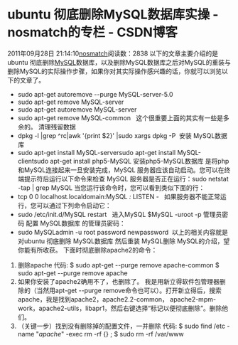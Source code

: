 # ubuntu 彻底删除MySQL数据库实操 - nosmatch的专栏 - CSDN博客
2011年09月28日 21:14:10[nosmatch](https://me.csdn.net/HDUTigerkin)阅读数：2838
以下的文章主要介绍的是ubuntu 彻底删除[MySQL](http://database.51cto.com/art/200510/8400.htm)数据库，以及删除MySQL数据库之后对MySQL的重装与删除MySQL的实际操作步骤，如果你对其实际操作感兴趣的话，你就可以浏览以下的文章了。
- sudo apt-get autoremove --purge MySQL-server-5.0  
- sudo apt-get remove MySQL-server  
- sudo apt-get autoremove MySQL-server  
- sudo apt-get remove MySQL-common  
这个很重要上面的其实有一些是多余的。
清理残留数据
- dpkg -l |grep ^rc|awk '{print $2}' |sudo xargs dpkg -P 
安装 MySQL数据库
- sudo apt-get install MySQL-serversudo apt-get install MySQL-clientsudo apt-get install php5-MySQL
安装php5-MySQL数据库 是将php和MySQL连接起来一旦安装完成，MySQL 服务器应该自动启动。您可以在终端提示符后运行以下命令来检查 MySQL 服务器是否正在运行：sudo netstat -tap | grep MySQL
当您运行该命令时，您可以看到类似下面的行：
- tcp 0 0 localhost.localdomain:MySQL *:* LISTEN -  
如果服务器不能正常运行，您可以通过下列命令启动它：
- sudo /etc/init.d/MySQL restart  
进入MySQL
$MySQL -uroot -p 管理员密码
配置 MySQL数据库 的管理员密码：
- sudo MySQLadmin -u root password newpassword 
以上的相关内容就是对ubuntu 彻底删除 MySQL数据库 然后重装 MySQL删除 MySQL的介绍，望你能有所收获。
下面时彻底删除apache2的命令：
1. 删除apache
代码:
$ sudo apt-get --purge remove apache-common
$ sudo apt-get --purge remove apache
2. 如果你安装了apache2确用不了，也删除了。
我是用新立得软件包管理器删除的（当然用apt-get --purge remove命令也可以）。打开新立得后，搜索apache，我是找到apache2，apache2.2-common， apache2-mpm-work，apache2-utils，libapr1，然后右键选择“标记以便彻底删除”。删除他们。
3. （关键一步）找到没有删除掉的配置文件，一并删除
代码:
$ sudo find /etc -name "*apache*" -exec rm -rf {} \;
$ sudo rm -rf /var/www
